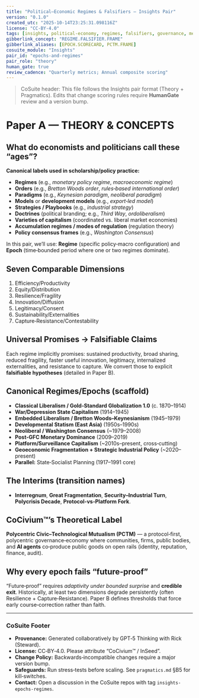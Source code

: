 ```yaml
---
title: "Political–Economic Regimes & Falsifiers — Insights Pair"
version: "0.1.0"
created_utc: "2025-10-14T23:25:31.098116Z"
license: "CC-BY-4.0"
tags: [insights, political-economy, regimes, falsifiers, governance, metrics, CoSuite]
gibberlink_concept: "REGIME.FALSIFIER.FRAME"
gibberlink_aliases: [EPOCH.SCORECARD, PCTM.FRAME]
cosuite_module: "Insights"
pair_id: "epochs-and-regimes"
pair_role: "theory"
human_gate: true
review_cadence: "Quarterly metrics; Annual composite scoring"
---
```


> CoSuite header: This file follows the Insights pair format (Theory + Pragmatics).     Edits that change scoring rules require **HumanGate** review and a version bump.

# Paper A — THEORY & CONCEPTS
## What do economists and politicians call these “ages”?
**Canonical labels used in scholarship/policy practice:**
- **Regimes** (e.g., *monetary policy regime*, *macroeconomic regime*)
- **Orders** (e.g., *Bretton Woods order*, *rules‑based international order*)
- **Paradigms** (e.g., *Keynesian paradigm*, *neoliberal paradigm*)
- **Models** or **development models** (e.g., *export‑led model*)
- **Strategies / Playbooks** (e.g., *industrial strategy*)
- **Doctrines** (political branding; e.g., *Third Way*, *ordoliberalism*)
- **Varieties of capitalism** (coordinated vs. liberal market economies)
- **Accumulation regimes / modes of regulation** (regulation theory)
- **Policy consensus frames** (e.g., *Washington Consensus*)

In this pair, we’ll use: **Regime** (specific policy‑macro configuration) and **Epoch** (time‑bounded period where one or two regimes dominate).

## Seven Comparable Dimensions
1) Efficiency/Productivity
2) Equity/Distribution
3) Resilience/Fragility
4) Innovation/Diffusion
5) Legitimacy/Consent
6) Sustainability/Externalities
7) Capture‑Resistance/Contestability

## Universal Promises → Falsifiable Claims
Each regime implicitly promises: sustained productivity, broad sharing, reduced fragility, faster useful innovation, legitimacy, internalized externalities, and resistance to capture. We convert those to explicit **falsifiable hypotheses** (detailed in Paper B).

## Canonical Regimes/Epochs (scaffold)
- **Classical Liberalism / Gold‑Standard Globalization 1.0** (c. 1870–1914)
- **War/Depression State Capitalism** (1914–1945)
- **Embedded Liberalism / Bretton Woods–Keynesianism** (1945–1979)
- **Developmental Statism (East Asia)** (1950s–1990s)
- **Neoliberal / Washington Consensus** (~1979–2008)
- **Post‑GFC Monetary Dominance** (2009–2019)
- **Platform/Surveillance Capitalism** (~2010s–present, cross‑cutting)
- **Geoeconomic Fragmentation + Strategic Industrial Policy** (~2020–present)
- **Parallel:** State‑Socialist Planning (1917–1991 core)

## The Interims (transition names)
- **Interregnum**, **Great Fragmentation**, **Security–Industrial Turn**, **Polycrisis Decade**, **Protocol‑vs‑Platform Fork**.

## CoCivium™’s Theoretical Label
**Polycentric Civic–Technological Mutualism (PCTM)** — a protocol‑first, polycentric governance‑economy where communities, firms, public bodies, and **AI agents** co‑produce public goods on open rails (identity, reputation, finance, audit).

## Why every epoch fails “future‑proof”
“Future‑proof” requires *adaptivity under bounded surprise* and **credible exit**. Historically, at least two dimensions degrade persistently (often Resilience + Capture‑Resistance). Paper B defines thresholds that force early course‑correction rather than faith.


---
### CoSuite Footer

- **Provenance:** Generated collaboratively by GPT‑5 Thinking with Rick (Steward).
- **License:** CC‑BY‑4.0. Please attribute “CoCivium™ / InSeed”.
- **Change Policy:** Backwards‑incompatible changes require a major version bump.
- **Safeguards:** Run stress‑tests before scaling. See `pragmatics.md` §B5 for kill‑switches.
- **Contact:** Open a discussion in the CoSuite repos with tag `insights-epochs-regimes`.

